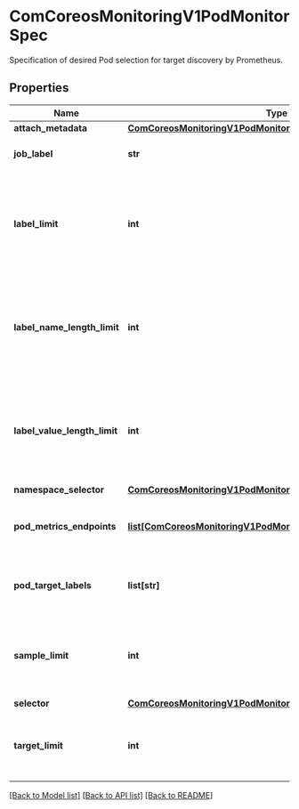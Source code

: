# ComCoreosMonitoringV1PodMonitorSpec

Specification of desired Pod selection for target discovery by Prometheus.
## Properties
Name | Type | Description | Notes
------------ | ------------- | ------------- | -------------
**attach_metadata** | [**ComCoreosMonitoringV1PodMonitorSpecAttachMetadata**](ComCoreosMonitoringV1PodMonitorSpecAttachMetadata.md) |  | [optional] 
**job_label** | **str** | The label to use to retrieve the job name from. | [optional] 
**label_limit** | **int** | Per-scrape limit on number of labels that will be accepted for a sample. Only valid in Prometheus versions 2.27.0 and newer. | [optional] 
**label_name_length_limit** | **int** | Per-scrape limit on length of labels name that will be accepted for a sample. Only valid in Prometheus versions 2.27.0 and newer. | [optional] 
**label_value_length_limit** | **int** | Per-scrape limit on length of labels value that will be accepted for a sample. Only valid in Prometheus versions 2.27.0 and newer. | [optional] 
**namespace_selector** | [**ComCoreosMonitoringV1PodMonitorSpecNamespaceSelector**](ComCoreosMonitoringV1PodMonitorSpecNamespaceSelector.md) |  | [optional] 
**pod_metrics_endpoints** | [**list[ComCoreosMonitoringV1PodMonitorSpecPodMetricsEndpoints]**](ComCoreosMonitoringV1PodMonitorSpecPodMetricsEndpoints.md) | A list of endpoints allowed as part of this PodMonitor. | 
**pod_target_labels** | **list[str]** | PodTargetLabels transfers labels on the Kubernetes Pod onto the target. | [optional] 
**sample_limit** | **int** | SampleLimit defines per-scrape limit on number of scraped samples that will be accepted. | [optional] 
**selector** | [**ComCoreosMonitoringV1PodMonitorSpecSelector**](ComCoreosMonitoringV1PodMonitorSpecSelector.md) |  | 
**target_limit** | **int** | TargetLimit defines a limit on the number of scraped targets that will be accepted. | [optional] 

[[Back to Model list]](../README.md#documentation-for-models) [[Back to API list]](../README.md#documentation-for-api-endpoints) [[Back to README]](../README.md)


